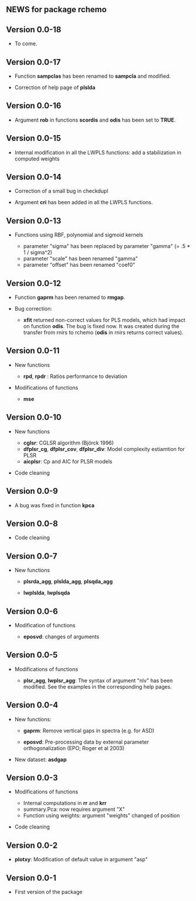 ## NEWS for package **rchemo**

## **Version 0.0-18**

- To come.



## **Version 0.0-17**

- Function **sampclas** has been renamed to **sampcla** and modified.

- Correction of help page of **plslda**


## **Version 0.0-16**

- Argument **rob** in functions **scordis** and **odis** has been set to **TRUE**.



## **Version 0.0-15**

- Internal modification in all the LWPLS functions: add a stabilization in computed weights



## **Version 0.0-14**

- Correction of a small bug in checkdupl

- Argument **cri** has been added in all the LWPLS functions.



## **Version 0.0-13**

- Functions using RBF, polynomial and sigmoid kernels

    - parameter "sigma" has been replaced by parameter "gamma" (= .5 * 1 / sigma^2)
    - parameter "scale" has been renamed "gamma"
    - parameter "offset" has been renamed "coef0"



## **Version 0.0-12**

- Function **gaprm** has been renamed to **rmgap**.

- Bug correction:

  - **xfit** returned non-correct values for PLS models, which had impact on function **odis**. The bug is fixed now. It was created during the transfer from rnirs to rchemo (**odis** in rnirs returns correct values).






## **Version 0.0-11**

- New functions

  - **rpd**, **rpdr** : Ratios performance to deviation 


- Modifications of functions

  - **mse**


## **Version 0.0-10**

- New functions

  - **cglsr**: CGLSR algorithm (Björck 1996)
  - **dfplsr_cg**, **dfplsr_cov**, **dfplsr_div**: Model complexity estiamtion for PLSR
  - **aicplsr**: Cp and AIC for PLSR models
  
- Code cleaning



## **Version 0.0-9**

- A bug was fixed in function **kpca**




## **Version 0.0-8**

- Code cleaning




## **Version 0.0-7**

- New functions

  - **plsrda_agg**, **plslda_agg**, **plsqda_agg**

  - **lwplslda**, **lwplsqda**




## **Version 0.0-6**

- Modification of functions

  - **eposvd**: changes of arguments



## **Version 0.0-5**

- Modifications of functions

  - **plsr_agg**, **lwplsr_agg**: The syntax of argument "nlv" has been modified. See the examples in the corresponding help pages.




## **Version 0.0-4**

- New functions:

  - **gaprm**: Remove vertical gaps in spectra (e.g. for ASD)
  
  - **eposvd**: Pre-processing data by external parameter orthogonalization (EPO; Roger et al 2003) 

- New dataset: **asdgap**







## **Version 0.0-3**

- Modifications of functions

  - Internal computations in **rr** and **krr** 
  - summary.Pca: now requires argument "X"
  - Function using weights: argument "weights" changed of position

- Code cleaning




## **Version 0.0-2**

- **plotxy**: Modification of default value in argument "asp"





## **Version 0.0-1**

- First version of the package 






